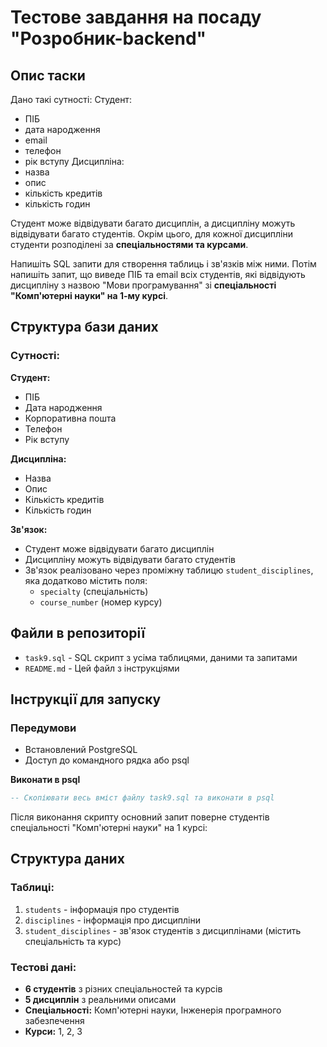 # Тестове завдання на посаду "Розробник-backend"

## Опис таски

Дано такі сутності: Студент:
 - ПІБ
 - дата народження
 - email
 - телефон
 - рік вступу
 Дисципліна:
 - назва
 - опис
 - кількість кредитів
 - кількість годин
 
  Студент може відвідувати багато дисциплін, а дисципліну можуть відвідувати багато студентів. Окрім цього, для кожної дисципліни студенти розподілені за **спеціальностями та курсами**.
 
 Напишіть SQL запити для створення таблиць і зв'язків між ними. Потім напишіть запит, що виведе ПІБ та email всіх студентів, які відвідують дисципліну з назвою "Мови програмування" зі **спеціальності "Комп'ютерні науки" на 1-му курсі**.

## Структура бази даних

### Сутності:

**Студент:**
- ПІБ
- Дата народження  
- Корпоративна пошта
- Телефон
- Рік вступу

**Дисципліна:**
- Назва
- Опис
- Кількість кредитів
- Кількість годин

**Зв'язок:**
- Студент може відвідувати багато дисциплін
- Дисципліну можуть відвідувати багато студентів
- Зв'язок реалізовано через проміжну таблицю `student_disciplines`, яка додатково містить поля:
    - `specialty` (спеціальність)
    - `course_number` (номер курсу)

## Файли в репозиторії

- `task9.sql` - SQL скрипт з усіма таблицями, даними та запитами
- `README.md` - Цей файл з інструкціями

## Інструкції для запуску

### Передумови
- Встановлений PostgreSQL
- Доступ до командного рядка або psql


**Виконати в psql**
```sql
-- Скопіювати весь вміст файлу task9.sql та виконати в psql
```

Після виконання скрипту основний запит поверне студентів спеціальності "Комп'ютерні науки" на 1 курсі:

## Структура даних

### Таблиці:
1. `students` - інформація про студентів
2. `disciplines` - інформація про дисципліни
3. `student_disciplines` - зв'язок студентів з дисциплінами (містить спеціальність та курс)

### Тестові дані:
- **6 студентів** з різних спеціальностей та курсів
- **5 дисциплін** з реальними описами
- **Спеціальності:** Комп'ютерні науки, Інженерія програмного забезпечення
- **Курси:** 1, 2, 3
